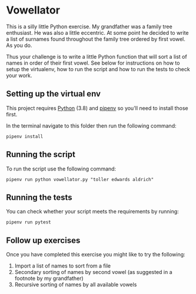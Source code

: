 Vowellator
==========

This is a silly little Python exercise. My grandfather was a family tree
enthusiast. He was also a little eccentric. At some point he decided to
write a list of surnames found throughout the family tree ordered by
first vowel. As you do.

Thus your challenge is to write a little Python function that will sort
a list of names in order of their first vowel. See below for
instructions on how to setup the virtualenv, how to run the script and
how to run the tests to check your work.

Setting up the virtual env
--------------------------

This project requires [Python](https://www.python.org/) (3.8) and [pipenv](https://pipenv.pypa.io/en/latest/)
so you'll need to install those first.

In the terminal navigate to this folder then run the following command:

    pipenv install

Running the script
------------------

To run the script use the following command:

    pipenv run python vowellator.py "toller edwards aldrich"

Running the tests
-----------------

You can check whether your script meets the requirements by running:

    pipenv run pytest

Follow up exercises
-------------------

Once you have completed this exercise you might like to try the
following:

1. Import a list of names to sort from a file
2. Secondary sorting of names by second vowel (as suggested in a footnote by my grandfather)
3. Recursive sorting of names by all available vowels
